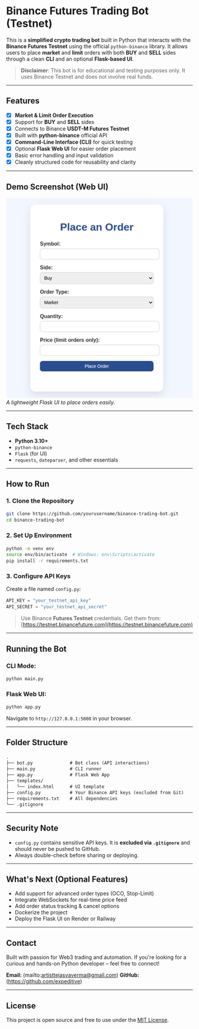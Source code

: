 
# Binance Futures Trading Bot (Testnet)

This is a **simplified crypto trading bot** built in Python that interacts with the **Binance Futures Testnet** using the official `python-binance` library. It allows users to place **market** and **limit** orders with both **BUY** and **SELL** sides through a clean **CLI** and an optional **Flask-based UI**.

> **Disclaimer**: This bot is for educational and testing purposes only. It uses Binance Testnet and does not involve real funds.

---

## Features

- [x] **Market & Limit Order Execution**  
- [x] Support for **BUY** and **SELL** sides  
- [x] Connects to Binance **USDT-M Futures Testnet**  
- [x] Built with **python-binance** official API  
- [x] **Command-Line Interface (CLI)** for quick testing  
- [x] Optional **Flask Web UI** for easier order placement  
- [x] Basic error handling and input validation  
- [x] Cleanly structured code for reusability and clarity  

---

## Demo Screenshot (Web UI)

![Bot UI Screenshot](demoimage.png)  
*A lightweight Flask UI to place orders easily.*

---

## Tech Stack

- **Python 3.10+**
- `python-binance`
- `Flask` (for UI)
- `requests`, `dateparser`, and other essentials

---

## How to Run

### 1. Clone the Repository

```bash
git clone https://github.com/yourusername/binance-trading-bot.git
cd binance-trading-bot
````

### 2. Set Up Environment

```bash
python -m venv env
source env/bin/activate  # Windows: env\Scripts\activate
pip install -r requirements.txt
```

### 3. Configure API Keys

Create a file named `config.py`:

```python
API_KEY = "your_testnet_api_key"
API_SECRET = "your_testnet_api_secret"
```

> Use Binance **Futures Testnet** credentials.
> Get them from: [https://testnet.binancefuture.com](https://testnet.binancefuture.com)

---

## Running the Bot

### CLI Mode:

```bash
python main.py
```

### Flask Web UI:

```bash
python app.py
```

Navigate to `http://127.0.0.1:5000` in your browser.

---

## Folder Structure

```
.
├── bot.py              # Bot class (API interactions)
├── main.py             # CLI runner
├── app.py              # Flask Web App
├── templates/
│   └── index.html      # UI template
├── config.py           # Your Binance API keys (excluded from Git)
├── requirements.txt    # All dependencies
└── .gitignore
```

---

## Security Note

* `config.py` contains sensitive API keys. It is **excluded via `.gitignore`** and should never be pushed to GitHub.
* Always double-check before sharing or deploying.

---

## What's Next (Optional Features)

* Add support for advanced order types (OCO, Stop-Limit)
* Integrate WebSockets for real-time price feed
* Add order status tracking & cancel options
* Dockerize the project
* Deploy the Flask UI on Render or Railway

---

## Contact

Built with passion for Web3 trading and automation.
If you're looking for a curious and hands-on Python developer – feel free to connect!

**Email:** (mailto:artisttejasvaverma@gmail.com)
**GitHub:** (https://github.com/expeditive)

---

## License

This project is open source and free to use under the [MIT License](LICENSE).



